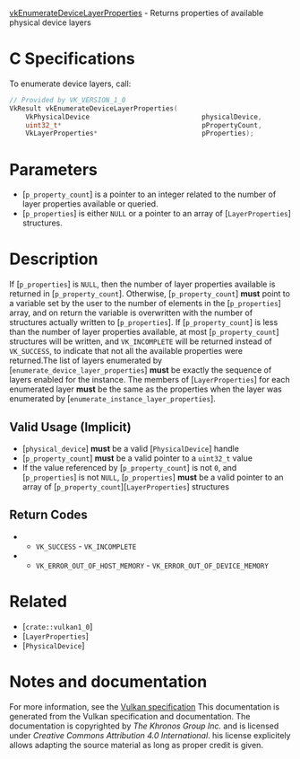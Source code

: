 [vkEnumerateDeviceLayerProperties](https://www.khronos.org/registry/vulkan/specs/1.3-extensions/man/html/vkEnumerateDeviceLayerProperties.html) - Returns properties of available physical device layers

# C Specifications
To enumerate device layers, call:
```c
// Provided by VK_VERSION_1_0
VkResult vkEnumerateDeviceLayerProperties(
    VkPhysicalDevice                            physicalDevice,
    uint32_t*                                   pPropertyCount,
    VkLayerProperties*                          pProperties);
```

# Parameters
- [`p_property_count`] is a pointer to an integer related to the number of layer properties available or queried.
- [`p_properties`] is either `NULL` or a pointer to an array of [`LayerProperties`] structures.

# Description
If [`p_properties`] is `NULL`, then the number of layer properties
available is returned in [`p_property_count`].
Otherwise, [`p_property_count`] **must**  point to a variable set by the user to
the number of elements in the [`p_properties`] array, and on return the
variable is overwritten with the number of structures actually written to
[`p_properties`].
If [`p_property_count`] is less than the number of layer properties
available, at most [`p_property_count`] structures will be written, and
`VK_INCOMPLETE` will be returned instead of `VK_SUCCESS`, to
indicate that not all the available properties were returned.The list of layers enumerated by [`enumerate_device_layer_properties`] **must**  be exactly the sequence of layers enabled for the instance.
The members of [`LayerProperties`] for each enumerated layer  **must**  be
the same as the properties when the layer was enumerated by
[`enumerate_instance_layer_properties`].
## Valid Usage (Implicit)
-  [`physical_device`] **must**  be a valid [`PhysicalDevice`] handle
-  [`p_property_count`] **must**  be a valid pointer to a `uint32_t` value
-    If the value referenced by [`p_property_count`] is not `0`, and [`p_properties`] is not `NULL`, [`p_properties`] **must**  be a valid pointer to an array of [`p_property_count`][`LayerProperties`] structures

## Return Codes
*   - `VK_SUCCESS`  - `VK_INCOMPLETE` 
*   - `VK_ERROR_OUT_OF_HOST_MEMORY`  - `VK_ERROR_OUT_OF_DEVICE_MEMORY`

# Related
- [`crate::vulkan1_0`]
- [`LayerProperties`]
- [`PhysicalDevice`]

# Notes and documentation
For more information, see the [Vulkan specification](https://www.khronos.org/registry/vulkan/specs/1.3-extensions/html/vkspec.html)
This documentation is generated from the Vulkan specification and documentation.
The documentation is copyrighted by *The Khronos Group Inc.* and is licensed under *Creative Commons Attribution 4.0 International*.
his license explicitely allows adapting the source material as long as proper credit is given.
        